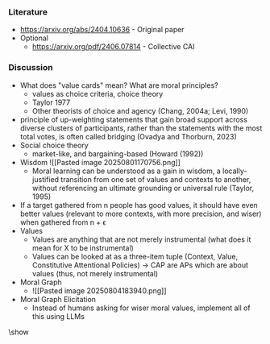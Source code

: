 ### Literature
- https://arxiv.org/abs/2404.10636 - Original paper
- Optional
	- https://arxiv.org/pdf/2406.07814 - Collective CAI
### Discussion
- What does "value cards" mean? What are moral principles?
	- values as choice criteria, choice theory
	- Taylor 1977
	- Other theorists of choice and agency (Chang, 2004a; Levi, 1990)
- principle of up-weighting statements that gain broad support across diverse clusters of participants, rather than the statements with the most total votes, is often called bridging (Ovadya and Thorburn, 2023)
- Social choice theory
	- market-like, and bargaining-based (Howard (1992))
- Wisdom ![[Pasted image 20250801170756.png]]
	- Moral learning can be understood as a gain in wisdom, a locally-justified transition from one set of values and contexts to another, without referencing an ultimate grounding or universal rule (Taylor, 1995)
- If a target gathered from n people has good values, it should have even better values (relevant to more contexts, with more precision, and wiser) when gathered from n + ϵ
- Values
	- Values are anything that are not merely instrumental (what does it mean for X to be instrumental)
	- Values can be looked at as a three-item tuple (Context, Value, Constitutive Attentional Policies) -> CAP are APs which are about values (thus, not merely instrumental)
- Moral Graph
	- ![[Pasted image 20250804183940.png]]
- Moral Graph Elicitation
	- Instead of humans asking for wiser moral values, implement all of this using LLMs

\show
